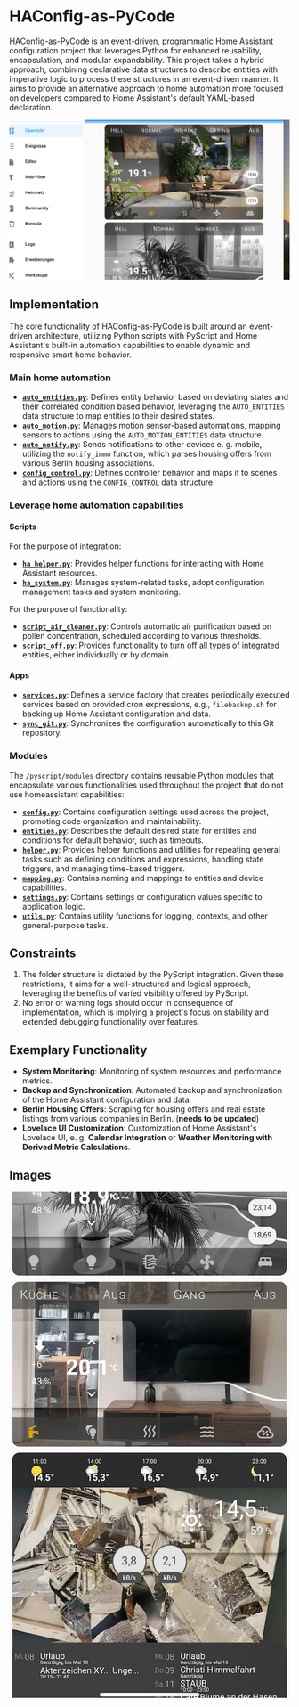# HAConfig-as-PyCode

HAConfig-as-PyCode is an event-driven, programmatic Home Assistant configuration project that leverages Python for enhanced reusability, encapsulation, and modular expandability. This project takes a hybrid approach, combining declarative data structures to describe entities with imperative logic to process these structures in an event-driven manner. It aims to provide an alternative approach to home automation more focused on developers compared to Home Assistant's default YAML-based declaration.

![Desktop](www/overview-desktop.png)

## Implementation

The core functionality of HAConfig-as-PyCode is built around an event-driven architecture, utilizing Python scripts with PyScript and Home Assistant's built-in automation capabilities to enable dynamic and responsive smart home behavior.

### Main home automation

- **[`auto_entities.py`](pyscript/auto_entities.py)**: Defines entity behavior based on deviating states and their correlated condition based behavior, leveraging the `AUTO_ENTITIES` data structure to map entities to their desired states.
- **[`auto_motion.py`](pyscript/auto_motion.py)**: Manages motion sensor-based automations, mapping sensors to actions using the `AUTO_MOTION_ENTITIES` data structure.
- **[`auto_notify.py`](pyscript/auto_notify.py)**: Sends notifications to other devices e. g. mobile, utilizing the `notify_immo` function, which parses housing offers from various Berlin housing associations.
- **[`config_control.py`](pyscript/config_control.py)**: Defines controller behavior and maps it to scenes and actions using the `CONFIG_CONTROL` data structure.

### Leverage home automation capabilities  

#### Scripts 

For the purpose of integration:
- **[`ha_helper.py`](pyscript/scripts/ha_helper.py)**: Provides helper functions for interacting with Home Assistant resources.
- **[`ha_system.py`](pyscript/scripts/ha_system.py)**: Manages system-related tasks, adopt configuration management tasks and system monitoring.

For the purpose of functionality:  
- **[`script_air_cleaner.py`](pyscript/scripts/script_air_cleaner.py)**: Controls automatic air purification based on pollen concentration, scheduled according to various thresholds.
- **[`script_off.py`](pyscript/scripts/script_off.py)**: Provides functionality to turn off all types of integrated entities, either individually or by domain.

#### Apps

- **[`services.py`](pyscript/apps/services.py)**: Defines a service factory that creates periodically executed services based on provided cron expressions, e.g., `filebackup.sh` for backing up Home Assistant configuration and data.
- **[`sync_git.py`](pyscript/apps/sync_git.py)**: Synchronizes the configuration automatically to this Git repository.

### Modules

The `/pyscript/modules` directory contains reusable Python modules that encapsulate various functionalities used throughout the project that do not use homeassistant capabilities:

- **[`config.py`](pyscript/modules/config.py)**: Contains configuration settings used across the project, promoting code organization and maintainability.
- **[`entities.py`](pyscript/modules/entities.py)**: Describes the default desired state for entities and conditions for default behavior, such as timeouts.
- **[`helper.py`](pyscript/modules/helper.py)**: Provides helper functions and utilities for repeating general tasks such as defining conditions and expressions, handling state triggers, and managing time-based triggers.
- **[`mapping.py`](pyscript/modules/mapping.py)**: Contains naming and mappings to entities and device capabilities.
- **[`settings.py`](pyscript/modules/settings.py)**: Contains settings or configuration values specific to application logic. 
- **[`utils.py`](pyscript/modules/utils.py)**: Contains utility functions for logging, contexts, and other general-purpose tasks.

## Constraints

1. The folder structure is dictated by the PyScript integration. Given these restrictions, it aims for a well-structured and logical approach, leveraging the benefits of varied visibility offered by PyScript.
2. No error or warning logs should occur in consequence of implementation, which is implying a project's focus on stability and extended debugging functionality over features.

## Exemplary Functionality

- **System Monitoring**: Monitoring of system resources and performance metrics.
- **Backup and Synchronization**: Automated backup and synchronization of the Home Assistant configuration and data.
- **Berlin Housing Offers**: Scraping for housing offers and real estate listings from various companies in Berlin. (__needs to be updated__)
- **Lovelace UI Customization**: Customization of Home Assistant's Lovelace UI, e. g.  **Calendar Integration** or **Weather Monitoring with Derived Metric Calculations**.

## Images

![Mobile](www/overview-mobile.png)